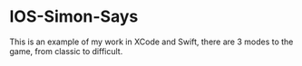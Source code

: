 # IOS-Simon-Says
This is an example of my work in XCode and Swift, there are 3 modes to the game, from classic to difficult.
